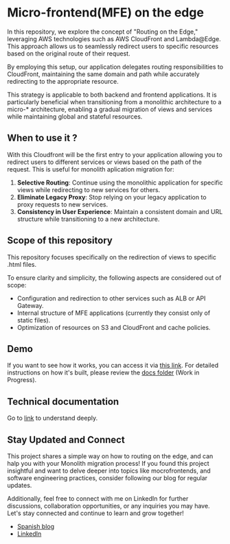 # Micro-frontend(MFE) on the edge

In this repository, we explore the concept of "Routing on the Edge," leveraging AWS technologies such as AWS CloudFront and Lambda@Edge. This approach allows us to seamlessly redirect users to specific resources based on the original route of their request.

By employing this setup, our application delegates routing responsibilities to CloudFront, maintaining the same domain and path while accurately redirecting to the appropriate resource.

This strategy is applicable to both backend and frontend applications. It is particularly beneficial when transitioning from a monolithic architecture to a micro-* architecture, enabling a gradual migration of views and services while maintaining global and stateful resources.

## When to use it ?

With this Cloudfront will be the first entry to your application allowing you to redirect users to different services or views based on the path of the request. This is useful for monolith aplication migration for:

1. **Selective Routing**: Continue using the monolithic application for specific views while redirecting to new services for others.
2. **Eliminate Legacy Proxy**: Stop relying on your legacy application to proxy requests to new services.
3. **Consistency in User Experience**: Maintain a consistent domain and URL structure while transitioning to a new architecture.

## Scope of this repository

This repository focuses specifically on the redirection of views to specific .html files.

To ensure clarity and simplicity, the following aspects are considered out of scope:

* Configuration and redirection to other services such as ALB or API Gateway.
* Internal structure of MFE applications (currently they consist only of static files).
* Optimization of resources on S3 and CloudFront and cache policies.

## Demo

If you want to see how it works, you can access it via [this link](https://derrn3nbrkg83.cloudfront.net/shell/marver). For detailed instructions on how it's built, please review the [docs folder](./docs/README.md) (Work in Progress).

## Technical documentation

Go to [link](./docs/README.md) to understand deeply.

## Stay Updated and Connect

This project shares a simple way on how to routing on the edge, and can halp you with your Monolith migration process! If you found this project insightful and want to delve deeper into topics like mocrofrontends, and software engineering practices, consider following our blog for regular updates.

Additionally, feel free to connect with me on LinkedIn for further discussions, collaboration opportunities, or any inquiries you may have. Let's stay connected and continue to learn and grow together!

* [Spanish blog](http://jcvargas.io)
* [LinkedIn](https://www.linkedin.com/in/jcvargasprofile) 